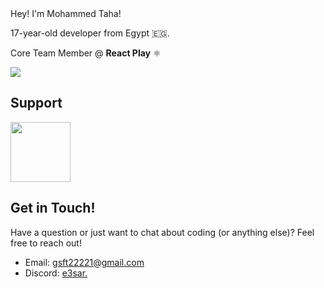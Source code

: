 <div align="centerr">
<!--<img src="./banner.svg" />-->
Hey! I'm Mohammed Taha!

17-year-old developer from Egypt 🇪🇬.

Core Team Member @ **React Play** ⚛
</div>

<p align="centerr">
    <img src="https://go-skill-icons.vercel.app/api/icons?theme=light&perline=10&i=html,css,js,ts,sass,tailwind,react,next,redux,vite,electron,nodejs,express,hono,mongo,supabase,firebase,git,_,_,vscode,figma,pnpm,yarn,vercel" />
</p>

## Support

<a href="https://ko-fi.com/taha"><img height="96px" src="https://storage.ko-fi.com/cdn/brandasset/kofi_bg_tag_white.png" /></a>

## Get in Touch!

Have a question or just want to chat about coding (or anything else)? Feel free to reach out!

- Email: gsft22221@gmail.com
- Discord: [e3sar.](https://discordapp.com/users/737008889194741810)
